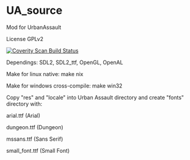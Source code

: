 # UA_source
Mod for UrbanAssault

License GPLv2

<a href="https://scan.coverity.com/projects/marisa-chan-ua_source">
  <img alt="Coverity Scan Build Status"
       src="https://scan.coverity.com/projects/8507/badge.svg"/>
</a>


Dependings: SDL2, SDL2_ttf, OpenGL, OpenAL


Make for linux native: make nix

Make for windows cross-compile: make win32



Copy "res" and "locale" into Urban Assault directory and create "fonts" directory with:

arial.ttf (Arial)

dungeon.ttf (Dungeon)

mssans.ttf (Sans Serif)

small_font.ttf (Small Font)


